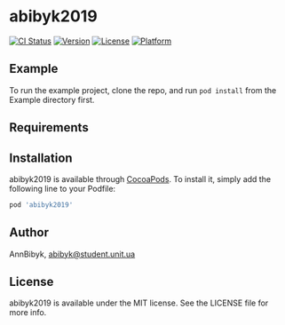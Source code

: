 # abibyk2019

[![CI Status](https://img.shields.io/travis/AnnBibyk/abibyk2019.svg?style=flat)](https://travis-ci.org/AnnBibyk/abibyk2019)
[![Version](https://img.shields.io/cocoapods/v/abibyk2019.svg?style=flat)](https://cocoapods.org/pods/abibyk2019)
[![License](https://img.shields.io/cocoapods/l/abibyk2019.svg?style=flat)](https://cocoapods.org/pods/abibyk2019)
[![Platform](https://img.shields.io/cocoapods/p/abibyk2019.svg?style=flat)](https://cocoapods.org/pods/abibyk2019)

## Example

To run the example project, clone the repo, and run `pod install` from the Example directory first.

## Requirements

## Installation

abibyk2019 is available through [CocoaPods](https://cocoapods.org). To install
it, simply add the following line to your Podfile:

```ruby
pod 'abibyk2019'
```

## Author

AnnBibyk, abibyk@student.unit.ua

## License

abibyk2019 is available under the MIT license. See the LICENSE file for more info.
